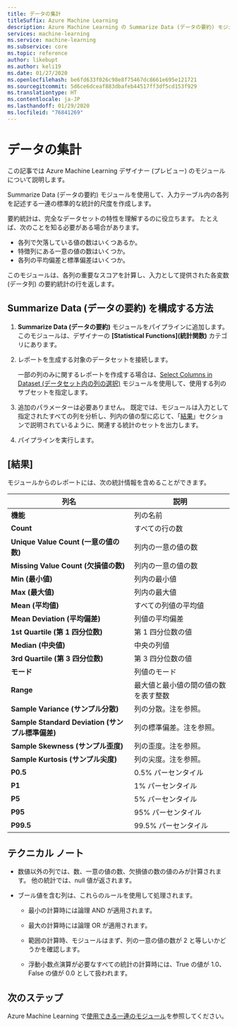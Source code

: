```yaml
---
title: データの集計
titleSuffix: Azure Machine Learning
description: Azure Machine Learning の Summarize Data (データの要約) モジュールを使用して、データセット内の列に関する基本的な記述統計レポートを生成する方法について説明します。
services: machine-learning
ms.service: machine-learning
ms.subservice: core
ms.topic: reference
author: likebupt
ms.author: keli19
ms.date: 01/27/2020
ms.openlocfilehash: be6fd633f026c98e8f75467dc8661e695e121721
ms.sourcegitcommit: 5d6ce6dceaf883dbafeb44517ff3df5cd153f929
ms.translationtype: HT
ms.contentlocale: ja-JP
ms.lasthandoff: 01/29/2020
ms.locfileid: "76841269"
---
```

# <a name="summarize-data"></a>データの集計

この記事では Azure Machine Learning デザイナー (プレビュー) のモジュールについて説明します。

Summarize Data (データの要約) モジュールを使用して、入力テーブル内の各列を記述する一連の標準的な統計的尺度を作成します。

要約統計は、完全なデータセットの特性を理解するのに役立ちます。 たとえば、次のことを知る必要がある場合があります。

- 各列で欠落している値の数はいくつあるか。
- 特徴列にある一意の値の数はいくつか。
- 各列の平均偏差と標準偏差はいくつか。

このモジュールは、各列の重要なスコアを計算し、入力として提供された各変数 (データ列) の要約統計の行を返します。

## <a name="how-to-configure-summarize-data"></a>Summarize Data (データの要約) を構成する方法  

1. **Summarize Data (データの要約)** モジュールをパイプラインに追加します。 このモジュールは、デザイナーの **[Statistical Functions]\(統計関数\)** カテゴリにあります。

1. レポートを生成する対象のデータセットを接続します。

    一部の列のみに関するレポートを作成する場合は、[Select Columns in Dataset (データセット内の列の選択)](select-columns-in-dataset.md) モジュールを使用して、使用する列のサブセットを指定します。

1. 追加のパラメーターは必要ありません。 既定では、モジュールは入力として指定されたすべての列を分析し、列内の値の型に応じて、「[結果](#results)」セクションで説明されているように、関連する統計のセットを出力します。

1. パイプラインを実行します。

## <a name="results"></a>[結果]

モジュールからのレポートには、次の統計情報を含めることができます。 

|列名|説明|
|------|------|  
|**機能**|列の名前|
|**Count**|すべての行の数|
|**Unique Value Count (一意の値の数)**|列内の一意の値の数|
|**Missing Value Count (欠損値の数)**|列内の一意の値の数|
|**Min (最小値)**|列内の最小値|  
|**Max (最大値)**|列内の最大値|
|**Mean (平均値)**|すべての列値の平均値|
|**Mean Deviation (平均偏差)**|列値の平均偏差|
|**1st Quartile (第 1 四分位数)**|第 1 四分位数の値|
|**Median (中央値)**|中央の列値|
|**3rd Quartile (第 3 四分位数)**|第 3 四分位数の値|
|**モード**|列値のモード|
|**Range**|最大値と最小値の間の値の数を表す整数|
|**Sample Variance (サンプル分散)**|列の分散。注を参照。|
|**Sample Standard Deviation (サンプル標準偏差)**|列の標準偏差。注を参照。|
|**Sample Skewness (サンプル歪度)**|列の歪度。注を参照。|
|**Sample Kurtosis (サンプル尖度)**|列の尖度。注を参照。|
|**P0.5**|0.5% パーセンタイル|
|**P1**|1% パーセンタイル|
|**P5**|5% パーセンタイル|
|**P95**|95% パーセンタイル|
|**P99.5**|99.5% パーセンタイル |

## <a name="technical-notes"></a>テクニカル ノート

- 数値以外の列では、数、一意の値の数、欠損値の数の値のみが計算されます。 他の統計では、null 値が返されます。

- ブール値を含む列は、これらのルールを使用して処理されます。

    - 最小の計算時には論理 AND が適用されます。
    
    - 最大の計算時には論理 OR が適用されます。
    
    - 範囲の計算時、モジュールはまず、列の一意の値の数が 2 と等しいかどうかを確認します。
    
    - 浮動小数点演算が必要なすべての統計の計算時には、True の値が 1.0、False の値が 0.0 として扱われます。

## <a name="next-steps"></a>次のステップ

Azure Machine Learning で[使用できる一連のモジュール](module-reference.md)を参照してください。  
